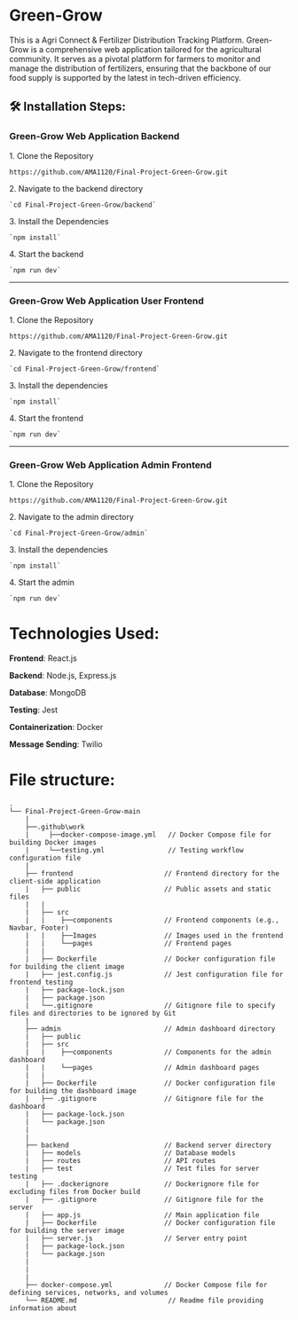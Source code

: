 # Green-Grow
This is  a Agri Connect &amp; Fertilizer Distribution Tracking Platform.  Green-Grow is a comprehensive web application tailored for the agricultural community. It serves as a pivotal platform for farmers to monitor and manage the distribution of fertilizers, ensuring that the backbone of our food supply is supported by the latest in tech-driven efficiency.


<h2>🛠️ Installation Steps:</h2>

<h3>Green-Grow Web Application Backend</h3>

<p>1. Clone the Repository</p>

```
https://github.com/AMA1120/Final-Project-Green-Grow.git
```

<p>2. Navigate to the backend directory</p>

```
`cd Final-Project-Green-Grow/backend`
```

<p>3. Install the Dependencies</p>

```
`npm install`
```

<p>4. Start the backend</p>

```
`npm run dev`
```

<hr>

<h3>Green-Grow Web Application User Frontend</h3>

<p>1. Clone the Repository</p>

```
https://github.com/AMA1120/Final-Project-Green-Grow.git
```

<p>2. Navigate to the frontend directory</p>

```
`cd Final-Project-Green-Grow/frontend`
```

<p>3. Install the dependencies</p>

```
`npm install`
```

<p>4. Start the frontend</p>

```
`npm run dev`
```

<hr>

<h3>Green-Grow Web Application Admin Frontend</h3>

<p>1. Clone the Repository</p>

```
https://github.com/AMA1120/Final-Project-Green-Grow.git
```

<p>2. Navigate to the admin directory</p>

```
`cd Final-Project-Green-Grow/admin`
```

<p>3. Install the dependencies</p>

```
`npm install`
```

<p>4. Start the admin</p>

```
`npm run dev`
```


# Technologies Used:

**Frontend**: React.js

**Backend**: Node.js, Express.js

**Database**: MongoDB

**Testing**: Jest

**Containerization**: Docker

**Message Sending**: Twilio


# File structure:


```
.
└── Final-Project-Green-Grow-main
    |
    ├──.github\work
    |     ├──docker-compose-image.yml   // Docker Compose file for building Docker images
    |     └──testing.yml                // Testing workflow configuration file
    |
    ├── frontend                       // Frontend directory for the client-side application
    |   ├── public                     // Public assets and static files
    |   |  
    |   ├── src 
    |   |    ├──components             // Frontend components (e.g., Navbar, Footer)
    |   |    ├──Images                 // Images used in the frontend
    |   |    └──pages                  // Frontend pages
    |   |
    |   ├── Dockerfile                 // Docker configuration file for building the client image
    |   ├── jest.config.js             // Jest configuration file for frontend testing
    |   ├── package-lock.json
    |   ├── package.json
    |   └──.gitignore                  // Gitignore file to specify files and directories to be ignored by Git
    |
    ├── admin                          // Admin dashboard directory
    |   ├── public
    |   ├── src
    |   |    ├──components             // Components for the admin dashboard
    |   |    └──pages                  // Admin dashboard pages
    |   |    
    |   ├── Dockerfile                 // Docker configuration file for building the dashboard image
    |   ├── .gitignore                 // Gitignore file for the dashboard
    |   ├── package-lock.json
    |   └── package.json
    |    
    |   
    ├── backend                        // Backend server directory
    |   ├── models                     // Database models
    |   ├── routes                     // API routes
    |   ├── test                       // Test files for server testing
    |   ├── .dockerignore              // Dockerignore file for excluding files from Docker build
    |   ├── .gitignore                 // Gitignore file for the server
    |   ├── app.js                     // Main application file
    |   ├── Dockerfile                 // Docker configuration file for building the server image
    |   ├── server.js                  // Server entry point
    |   ├── package-lock.json
    |   └── package.json
    |   
    |
    |
    ├── docker-compose.yml             // Docker Compose file for defining services, networks, and volumes
    └── README.md                       // Readme file providing information about 
```
